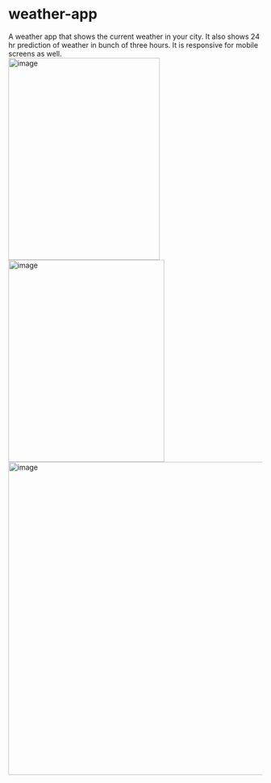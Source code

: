 # weather-app
A weather app that shows the current weather in your city.
It also shows 24 hr prediction of weather in bunch of three hours. 
It is responsive for mobile screens as well.<br>
<img width="300" height="400px" alt="image" src="https://github.com/Ruiii08/weather-app/assets/145280655/7610131d-2577-4c12-ab51-37629a8b5d62">
<img width="309" alt="image" height="400px" src="https://github.com/Ruiii08/weather-app/assets/145280655/b416b604-bffb-42fc-a091-93dc5e072a3c">
<img width="620" alt="image" src="https://github.com/Ruiii08/weather-app/assets/145280655/6da8d1b1-b084-4d25-b557-de366f718a38">

